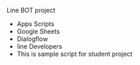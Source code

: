 Line BOT project
- Apps Scripts
- Google Sheets
- Dialogflow
- line Developers
- This is sample script for student project
